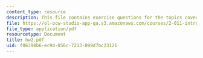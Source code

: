 ```yaml
---
content_type: resource
description: This file contains exercise questions for the topics covered in the course.
file: https://ol-ocw-studio-app-qa.s3.amazonaws.com/courses/2-011-introduction-to-ocean-science-and-engineering-spring-2006/f06398b6ec94056c7213899d7bc23121_hw2.pdf
file_type: application/pdf
resourcetype: Document
title: hw2.pdf
uid: f06398b6-ec94-056c-7213-899d7bc23121
---
```

